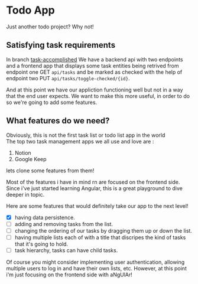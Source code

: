 # Todo App
Just another todo project? Why not!

## Satisfying task requirements
In branch [task-accomplished](https://github.com/mohammed0xff/todo-app/tree/task-accomplished) We have a backend api with two endpoints and a frontend app that displays some task entities being retrived from endpoint one GET `api/tasks` and be marked as checked with the help of endpoint two PUT `api/tasks/toggle-checked/{id}`.

And at this point we have our appliction functioning well but not in a way that the end user expects. We want to make this more useful, in order to do so we're going to add some features.

## What features do we need?

Obviously, this is not the first task list or todo list app in the world <br/>
The top two task management apps we all use and love are :
1. Notion 
2. Google Keep

lets clone some features from them!

Most of the features i have in mind rn are focused on the frontend side. Since i've just started learning Angular, this is a great playground to dive deeper in topic.

Here are some features that would definitely take our app to the next level! 

- [x] having data persistence.
- [ ] adding and removing tasks from the list.
- [ ] changing the ordering of our tasks by dragging them up or down the list. 
- [ ] having multiple lists each of with a title that discripes the kind of tasks that it's going to hold.
- [ ] task hierarchy, tasks can have child tasks. 

Of course you might consider implementing user authentication, allowing multiple users to log in and have their own lists, etc. However, at this point i'm just focusing on the frontend side with aNgUlAr! 
